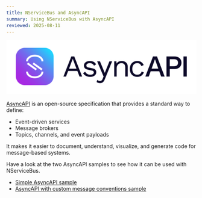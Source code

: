 ```yaml
---
title: NServiceBus and AsyncAPI
summary: Using NServiceBus with AsyncAPI
reviewed: 2025-08-11
---
```


![](asyncapi.png)

[AsyncAPI](https://www.asyncapi.com) is an open-source specification that provides a standard way to define:

- Event-driven services
- Message brokers
- Topics, channels, and event payloads

It makes it easier to document, understand, visualize, and generate code for message-based systems.

Have a look at the two AsyncAPI samples to see how it can be used with NServiceBus.

- [Simple AsyncAPI sample](/samples/asyncapi/simple/)
- [AsyncAPI with custom message conventions sample](/samples/asyncapi/custom-message-types/)
